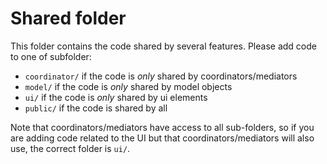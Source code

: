 # Shared folder

This folder contains the code shared by several features. Please add code to
one of subfolder:
*    `coordinator/` if the code is *only* shared by coordinators/mediators
*    `model/` if the code is *only* shared by model objects
*    `ui/` if the code is *only* shared by ui elements
*    `public/` if the code is shared by all

Note that coordinators/mediators have access to all sub-folders, so if you are
adding code related to the UI but that coordinators/mediators will also use,
the correct folder is `ui/`.
